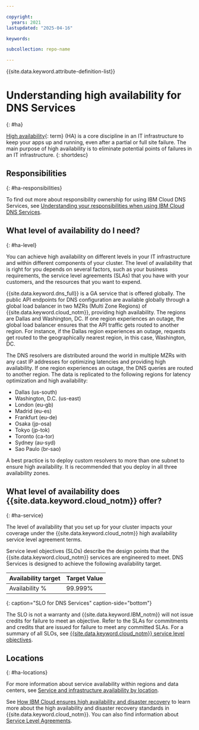 ```yaml
---

copyright:
  years: 2021
lastupdated: "2025-04-16"

keywords:

subcollection: repo-name

---
```


{{site.data.keyword.attribute-definition-list}}

# Understanding high availability for DNS Services
{: #ha}

[High availability](#x2284708){: term} (HA) is a core discipline in an IT infrastructure to keep your apps up and running, even after a partial or full site failure. The main purpose of high availability is to eliminate potential points of failures in an IT infrastructure.
{: shortdesc}

## Responsibilities
{: #ha-responsibilities}

To find out more about responsibility ownership for using IBM Cloud DNS Services, see [Understanding your responsibilities when using IBM Cloud DNS Services](/docs/dns-svcs?topic=dns-svcs-responsibilities-dns-svcs).

## What level of availability do I need?
{: #ha-level}

You can achieve high availability on different levels in your IT infrastructure and within different components of your cluster. The level of availability that is right for you depends on several factors, such as your business requirements, the service level agreements (SLAs) that you have with your customers, and the resources that you want to expend.

{{site.data.keyword.dns_full}} is a GA service that is offered globally. The public API endpoints for DNS configuration are available globally through a global load balancer in two MZRs (Multi Zone Regions) of {{site.data.keyword.cloud_notm}}, providing high availability. The regions are Dallas and Washington, DC. If one region experiences an outage, the global load balancer ensures that the API traffic gets routed to another region. For instance, if the Dallas region experiences an outage, requests get routed to the geographically nearest region, in this case, Washington, DC.

The DNS resolvers are distributed around the world in multiple MZRs with any cast IP addresses for optimizing latencies and providing high availability. If one region experiences an outage, the DNS queries are routed to another region. The data is replicated to the following regions for latency optimization and high availability:

- Dallas (us-south)
- Washington, D.C. (us-east)
- London (eu-gb)
- Madrid (eu-es)
- Frankfurt (eu-de)
- Osaka (jp-osa)
- Tokyo (jp-tok)
- Toronto (ca-tor)
- Sydney (au-syd)
- Sao Paulo (br-sao)

A best practice is to deploy custom resolvers to more than one subnet to ensure high availability. It is recommended that you deploy in all three availability zones.

## What level of availability does {{site.data.keyword.cloud_notm}} offer?
{: #ha-service}

The level of availability that you set up for your cluster impacts your coverage under the {{site.data.keyword.cloud_notm}} high availability service level agreement terms.

Service level objectives (SLOs) describe the design points that the {{site.data.keyword.cloud_notm}} services are engineered to meet. DNS Services is designed to achieve the following availability target.

| Availability target | Target Value   |
|---|---|
|  Availability % | 99.999% |
{: caption="SLO for DNS Services" caption-side="bottom"}

The SLO is not a warranty and {{site.data.keyword.IBM_notm}} will not issue credits for failure to meet an objective. Refer to the SLAs for commitments and credits that are issued for failure to meet any committed SLAs. For a summary of all SLOs, see [{{site.data.keyword.cloud_notm}} service level objectives](docs/resiliency?topic=resiliency-slo).


## Locations
{: #ha-locations}

For more information about service availability within regions and data centers, see [Service and infrastructure availability by location](/docs/overview?topic=overview-services_region).

See [How IBM Cloud ensures high availability and disaster recovery](docs/resiliency?topic=resiliency-ha-redundancy#zero-downtime) to learn more about the high availability and disaster recovery standards in {{site.data.keyword.cloud_notm}}. You can also find information about [Service Level Agreements](/docs/overview?topic=overview-slas#slas).
